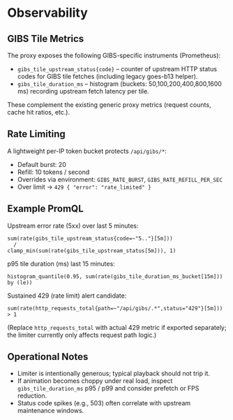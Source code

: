# Observability

## GIBS Tile Metrics

The proxy exposes the following GIBS-specific instruments (Prometheus):

- `gibs_tile_upstream_status{code}` – counter of upstream HTTP status codes for GIBS tile fetches (including legacy goes-b13 helper).
- `gibs_tile_duration_ms` – histogram (buckets: 50,100,200,400,800,1600 ms) recording upstream fetch latency per tile.

These complement the existing generic proxy metrics (request counts, cache hit ratios, etc.).

## Rate Limiting

A lightweight per-IP token bucket protects `/api/gibs/*`:

- Default burst: 20
- Refill: 10 tokens / second
- Overrides via environment: `GIBS_RATE_BURST`, `GIBS_RATE_REFILL_PER_SEC`
- Over limit → `429 { "error": "rate_limited" }`

## Example PromQL

Upstream error rate (5xx) over last 5 minutes:

```
sum(rate(gibs_tile_upstream_status{code=~"5.."}[5m]))
  /
clamp_min(sum(rate(gibs_tile_upstream_status[5m])), 1)
```

p95 tile duration (ms) last 15 minutes:

```
histogram_quantile(0.95, sum(rate(gibs_tile_duration_ms_bucket[15m])) by (le))
```

Sustained 429 (rate limit) alert candidate:

```
sum(rate(http_requests_total{path=~"/api/gibs/.*",status="429"}[5m])) > 1
```

(Replace `http_requests_total` with actual 429 metric if exported separately; the limiter currently only affects request path logic.)

## Operational Notes

- Limiter is intentionally generous; typical playback should not trip it.
- If animation becomes choppy under real load, inspect `gibs_tile_duration_ms` p95 / p99 and consider prefetch or FPS reduction.
- Status code spikes (e.g., 503) often correlate with upstream maintenance windows.
